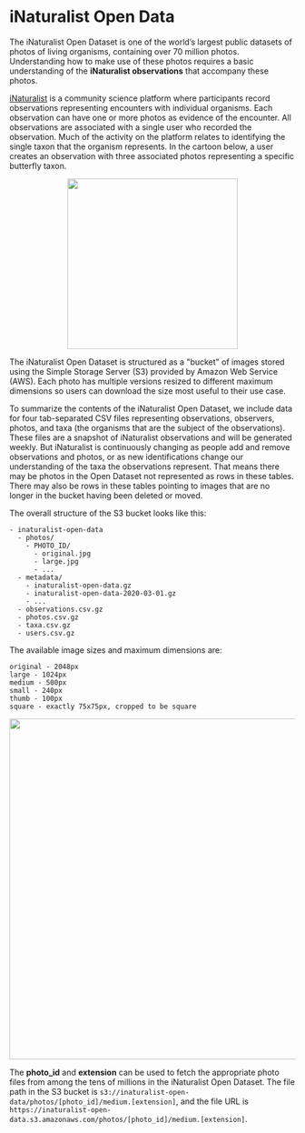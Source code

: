 # iNaturalist Open Data

The iNaturalist Open Dataset is one of the world’s largest public datasets of photos of living organisms, containing over 70 million photos. Understanding how to make use of these photos requires a basic understanding of the **iNaturalist observations** that accompany these photos.

[iNaturalist](https://www.inaturalist.org) is a community science platform where participants record observations representing encounters with individual organisms. Each observation can have one or more photos as evidence of the encounter. All observations are associated with a single user who recorded the observation. Much of the activity on the platform relates to identifying the single taxon that the organism represents. In the cartoon below, a user creates an observation with three associated photos representing a specific butterfly taxon.

<p align="center">
  <img src="https://user-images.githubusercontent.com/48566/110017127-db1dea00-7cf3-11eb-95d6-fdefd4c165ce.png" width="300px">
</p>

The iNaturalist Open Dataset is structured as a "bucket" of images stored using the Simple Storage Server (S3) provided by Amazon Web Service (AWS). Each photo has multiple versions resized to different maximum dimensions so users can download the size most useful to their use case.

To summarize the contents of the iNaturalist Open Dataset, we include data for four tab-separated CSV files representing observations, observers, photos, and taxa (the organisms that are the subject of the observations). These files are a snapshot of iNaturalist observations and will be generated weekly. But iNaturalist is continuously changing as people add and remove observations and photos, or as new identifications change our understanding of the taxa the observations represent. That means there may be photos in the Open Dataset not represented as rows in these tables. There may also be rows in these tables pointing to images that are no longer in the bucket having been deleted or moved.

The overall structure of the S3 bucket looks like this:

```
- inaturalist-open-data
  - photos/
    - PHOTO_ID/
      - original.jpg
      - large.jpg
      - ...
  - metadata/
    - inaturalist-open-data.gz
    - inaturalist-open-data-2020-03-01.gz
    - ...
  - observations.csv.gz
  - photos.csv.gz
  - taxa.csv.gz
  - users.csv.gz
```

The available image sizes and maximum dimensions are:

```
original - 2048px
large - 1024px
medium - 500px
small - 240px
thumb - 100px
square - exactly 75x75px, cropped to be square
```

<p align="center">
  <img src="https://user-images.githubusercontent.com/48566/110021775-2981b780-7cf9-11eb-99bd-2b428c89ae1f.png" width="600px">
</p>


The **photo_id** and **extension** can be used to fetch the appropriate photo files from among the tens of millions in the iNaturalist Open Dataset. The file path in the S3 bucket is `s3://inaturalist-open-data/photos/[photo_id]/medium.[extension]`, and the file URL is `https://inaturalist-open-data.s3.amazonaws.com/photos/[photo_id]/medium.[extension]`.
